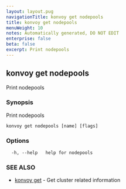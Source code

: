 ```yaml
---
layout: layout.pug
navigationTitle: konvoy get nodepools
title: konvoy get nodepools
menuWeight: 10
notes: Automatically generated, DO NOT EDIT
enterprise: false
beta: false
excerpt: Print nodepools
---
```


## konvoy get nodepools

Print nodepools

### Synopsis

Print nodepools

```
konvoy get nodepools [name] [flags]
```

### Options

```
  -h, --help   help for nodepools
```

### SEE ALSO

* [konvoy get](../)	 - Get cluster related information

